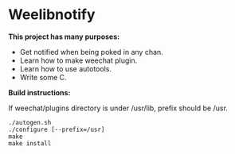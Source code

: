 Weelibnotify
============

__This project has many purposes:__

- Get notified when being poked in any chan.
- Learn how to make weechat plugin.
- Learn how to use autotools.
- Write some C.
  

__Build instructions:__

If weechat/plugins directory is under /usr/lib, prefix should be /usr.
  
    ./autogen.sh
    ./configure [--prefix=/usr]
    make
    make install
